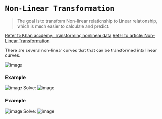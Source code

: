 # `Non-Linear Transformation`
> The goal is to transform Non-linear relationship to Linear relationship, which is much easier to calculate and predict.

[Refer to Khan academy: Transforming nonlinear data](https://www.khanacademy.org/math/ap-statistics/inference-slope-linear-regression/modal/v/transforming-nonlinear-data)
[Refer to article: Non-Linear Transformation](https://people.revoledu.com/kardi/tutorial/Regression/nonlinear/NonLinearTransformation.htm)

There are several non-linear curves that that can be transformed into linear curves.

![image](https://user-images.githubusercontent.com/14041622/45809010-c0a94f00-bcf9-11e8-91fc-1c41471086c2.png)


### Example
![image](https://user-images.githubusercontent.com/14041622/45865272-8a2e0b80-bdaf-11e8-98c1-7496af5bd863.png)
Solve:
![image](https://user-images.githubusercontent.com/14041622/45865275-8e5a2900-bdaf-11e8-913e-f99b7cb1ba6b.png)


### Example
![image](https://user-images.githubusercontent.com/14041622/45865602-9d8da680-bdb0-11e8-8c02-9e51d539b0d1.png)
Solve:
![image](https://user-images.githubusercontent.com/14041622/45865615-aed6b300-bdb0-11e8-9733-6403a8de3397.png)
